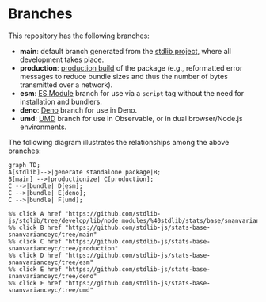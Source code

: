 <!--

@license Apache-2.0

Copyright (c) 2022 The Stdlib Authors.

Licensed under the Apache License, Version 2.0 (the "License");
you may not use this file except in compliance with the License.
You may obtain a copy of the License at

    http://www.apache.org/licenses/LICENSE-2.0

Unless required by applicable law or agreed to in writing, software
distributed under the License is distributed on an "AS IS" BASIS,
WITHOUT WARRANTIES OR CONDITIONS OF ANY KIND, either express or implied.
See the License for the specific language governing permissions and
limitations under the License.

-->

# Branches

This repository has the following branches:

-   **main**: default branch generated from the [stdlib project][stdlib-url], where all development takes place.
-   **production**: [production build][production-url] of the package (e.g., reformatted error messages to reduce bundle sizes and thus the number of bytes transmitted over a network).
-   **esm**: [ES Module][esm-url] branch for use via a `script` tag without the need for installation and bundlers.
-   **deno**: [Deno][deno-url] branch for use in Deno.
-   **umd**: [UMD][umd-url] branch for use in Observable, or in dual browser/Node.js environments.

The following diagram illustrates the relationships among the above branches:

```mermaid
graph TD;
A[stdlib]-->|generate standalone package|B;
B[main] -->|productionize| C[production];
C -->|bundle| D[esm];
C -->|bundle| E[deno];
C -->|bundle| F[umd];

%% click A href "https://github.com/stdlib-js/stdlib/tree/develop/lib/node_modules/%40stdlib/stats/base/snanvarianceyc"
%% click B href "https://github.com/stdlib-js/stats-base-snanvarianceyc/tree/main"
%% click C href "https://github.com/stdlib-js/stats-base-snanvarianceyc/tree/production"
%% click D href "https://github.com/stdlib-js/stats-base-snanvarianceyc/tree/esm"
%% click E href "https://github.com/stdlib-js/stats-base-snanvarianceyc/tree/deno"
%% click F href "https://github.com/stdlib-js/stats-base-snanvarianceyc/tree/umd"
```

[stdlib-url]: https://github.com/stdlib-js/stdlib/tree/develop/lib/node_modules/%40stdlib/stats/base/snanvarianceyc
[production-url]: https://github.com/stdlib-js/stats-base-snanvarianceyc/tree/production
[deno-url]: https://github.com/stdlib-js/stats-base-snanvarianceyc/tree/deno
[umd-url]: https://github.com/stdlib-js/stats-base-snanvarianceyc/tree/umd
[esm-url]: https://github.com/stdlib-js/stats-base-snanvarianceyc/tree/esm